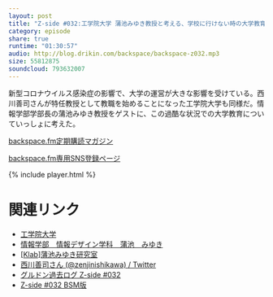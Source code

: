 ```yaml
---
layout: post
title: "Z-side #032:工学院大学 蒲池みゆき教授と考える、学校に行けない時の大学教育のあり方"
category: episode
share: true
runtime: "01:30:57"
audio: http://blog.drikin.com/backspace/backspace-z032.mp3
size: 55812875
soundcloud: 793632007
---
```


新型コロナウイルス感染症の影響で、大学の運営が大きな影響を受けている。西川善司さんが特任教授として教職を始めることになった工学院大学も同様だ。情報学部学部長の蒲池みゆき教授をゲストに、この過酷な状況での大学教育についていっしょに考えた。

[backspace.fm定期購読マガジン](https://note.mu/drikin/m/m55ec296b7655)

[backspace.fm専用SNS登録ページ](https://mstdn.guru/invite/3WVHpSMr)

{% include player.html %}

# 関連リンク
* [工学院大学](https://www.kogakuin.ac.jp/)
* [情報学部　情報デザイン学科　蒲池　みゆき](https://er-web.sc.kogakuin.ac.jp/Profiles/7/0000606/profile.html?fbclid=IwAR0-M9P_W6TZqZLIw0t67Unw6MbrMccd9LFeo2HYNGNKQPd9T4GXINZHOl0)
* [[Klab]蒲池みゆき研究室](http://www.ns.kogakuin.ac.jp/~wwa1049/)
* [西川善司さん (@zenjinishikawa) / Twitter](https://twitter.com/zenjinishikawa)
* [グルドン過去ログ Z-side #032](https://rbtnn.github.io/mstdn-picker/?instance=mstdn.guru&since_id=103951261439434334&max_id=103951932593161834)
* [Z-side #032 BSM版](https://note.com/backspacefm/n/nb42d7170c32f)
